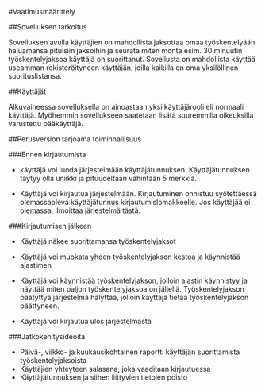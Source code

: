 #Vaatimusmäärittely

##Sovelluksen tarkoitus

Sovelluksen avulla käyttäjien on mahdollista jaksottaa omaa työskentelyään haluamansa pituisiin jaksoihin ja seurata miten monta esim. 30 minuutin työskentelyjaksoa käyttäjä on suorittanut. Sovellusta on mahdollista käyttää useamman rekisteröityneen käyttäjän, joilla kaikilla on oma yksilöllinen suorituslistansa.

##Käyttäjät

Alkuvaiheessa sovelluksella on ainoastaan yksi käyttäjärooli eli normaali käyttäjä. Myöhemmin sovellukseen saatetaan lisätä suuremmilla oikeuksilla varustettu pääkäyttäjä.

##Perusversion tarjoama toiminnallisuus

###Ennen kirjautumista

- käyttäjä voi luoda järjestelmään käyttäjätunnuksen. Käyttäjätunnuksen täytyy olla uniikki ja pituudeltaan vähintään 5 merkkiä.

- Käyttäjä voi kirjautua järjestelmään. Kirjautuminen onnistuu syötettäessä olemassaoleva käyttäjätunnus kirjautumislomakkeelle. Jos käyttäjää ei olemassa, ilmoittaa järjestelmä tästä.

###Kirjautumisen jälkeen

- Käyttäjä näkee suorittamansa työskentelyjaksot

- Käyttäjä voi muokata yhden työskentelyjakson kestoa ja käynnistää ajastimen

- Käyttäjä voi käynnistää työskentelyjakson, jolloin ajastin käynnistyy ja näyttää miten paljon työskentelyjaksoa on jäljellä. Työskentelyjakson päätyttyä järjestelmä hälyttää, jolloin käyttäjä tietää työskentelyjakson päättyneen.

- Käyttäjä voi kirjautua ulos järjestelmästä

###Jatkokehitysideoita

- Päivä-, viikko- ja kuukausikohtainen raportti käyttäjän suorittamista työskentelyjaksoista
- Käyttäjien yhteyteen salasana, joka vaaditaan kirjautuessa
- Käyttäjätunnuksen ja siihen liittyvien tietojen poisto
